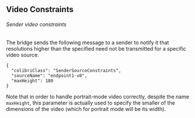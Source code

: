 ## Video Constraints

###### Sender video constraints

The bridge sends the following message to a sender to notify it that resolutions
higher than the specified need not be transmitted for a specific video source:

```
{
  "colibriClass": "SenderSourceConstraints",
  "sourceName": "endpoint1-v0",
  "maxHeight": 180
}
```

Note that in order to handle portrait-mode video correctly,
despite the name `maxHeight`, this parameter is actually used to specify the smaller
of the dimensions of the video (which for portrait mode will be its width).
